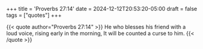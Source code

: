 +++
title = 'Proverbs 27:14'
date = 2024-12-12T20:53:20-05:00
draft = false
tags = ["quotes"]
+++

{{< quote author="Proverbs 27:14" >}}
He who blesses his friend with a loud voice, rising early in the morning, It will be counted a curse to him.
{{< /quote >}}

